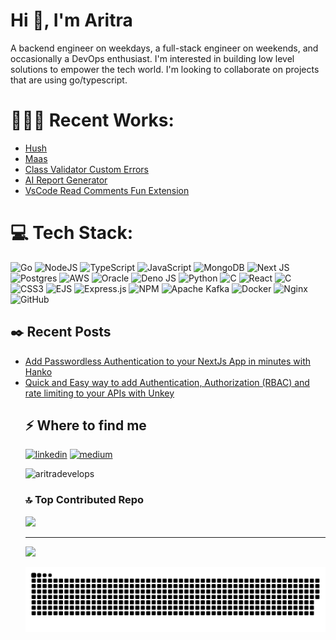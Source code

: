 <h1>Hi 👋, I'm Aritra</h1>
<p>A backend engineer on weekdays, a full-stack engineer on weekends, and occasionally a DevOps enthusiast. I'm interested in building low level solutions to empower the tech world. I'm looking to collaborate on projects that are using go/typescript.</p>

# 👨🏻‍💻 Recent Works:
- [Hush](https://hush.swiftgeek.dev/)
- [Maas](https://maas-alpha.vercel.app/)  
- [Class Validator Custom Errors](https://www.npmjs.com/package/class-validator-custom-errors)
- [AI Report Generator](https://github.com/aritradevelops/Report-AI)
- [VsCode Read Comments Fun Extension](https://github.com/aritradevelops/vscode-read-comments)

# 💻 Tech Stack:
![Go](https://img.shields.io/badge/Golang-00ADD8?style=for-the-badge&logo=go&logoColor=white)
![NodeJS](https://img.shields.io/badge/node.js-6DA55F?style=for-the-badge&logo=node.js&logoColor=white) 
![TypeScript](https://img.shields.io/badge/typescript-%23007ACC.svg?style=for-the-badge&logo=typescript&logoColor=white) 
![JavaScript](https://img.shields.io/badge/javascript-%23323330.svg?style=for-the-badge&logo=javascript&logoColor=%23F7DF1E) 
![MongoDB](https://img.shields.io/badge/MongoDB-%234ea94b.svg?style=for-the-badge&logo=mongodb&logoColor=white) 
![Next JS](https://img.shields.io/badge/Next-black?style=for-the-badge&logo=next.js&logoColor=white) 
![Postgres](https://img.shields.io/badge/postgres-%23316192.svg?style=for-the-badge&logo=postgresql&logoColor=white) 
![AWS](https://img.shields.io/badge/AWS-%23FF9900.svg?style=for-the-badge&logo=amazon-aws&logoColor=white)
![Oracle](https://img.shields.io/badge/Oracle-F80000?style=for-the-badge&logo=oracle&logoColor=white)
![Deno JS](https://img.shields.io/badge/deno%20js-000000?style=for-the-badge&logo=deno&logoColor=white) 
![Python](https://img.shields.io/badge/python-3670A0?style=for-the-badge&logo=python&logoColor=ffdd54) 
![C](https://img.shields.io/badge/c-%2300599C.svg?style=for-the-badge&logo=c&logoColor=white) 
![React](https://img.shields.io/badge/react-%2320232a.svg?style=for-the-badge&logo=react&logoColor=%2361DAFB) 
![C](https://img.shields.io/badge/c-%2300599C.svg?style=for-the-badge&logo=c&logoColor=white) 
![CSS3](https://img.shields.io/badge/css3-%231572B6.svg?style=for-the-badge&logo=css3&logoColor=white) 
![EJS](https://img.shields.io/badge/ejs-%23B4CA65.svg?style=for-the-badge&logo=ejs&logoColor=black) 
![Express.js](https://img.shields.io/badge/express.js-%23404d59.svg?style=for-the-badge&logo=express&logoColor=%2361DAFB) 
![NPM](https://img.shields.io/badge/NPM-%23CB3837.svg?style=for-the-badge&logo=npm&logoColor=white) 
![Apache Kafka](https://img.shields.io/badge/Apache%20Kafka-000?style=for-the-badge&logo=apachekafka) 
![Docker](https://img.shields.io/badge/docker-%230db7ed.svg?style=for-the-badge&logo=docker&logoColor=white) 
![Nginx](https://img.shields.io/badge/nginx-%23009639.svg?style=for-the-badge&logo=nginx&logoColor=white) 
![GitHub](https://img.shields.io/badge/github-%23121011.svg?style=for-the-badge&logo=github&logoColor=white)
<h2>✒️ Recent Posts</h2>
<ul>
<li><a target="_blank" href="https://medium.com/@aritrasadhukhan430/add-passwordless-authentication-to-your-nextjs-app-in-minutes-with-hanko-91bad683ec33">Add Passwordless Authentication to your NextJs App in minutes with Hanko</a></li>
<li><a target="_blank" href="https://medium.com/@aritrasadhukhan430/quick-and-easy-way-to-add-authentication-authorization-rbac-and-rate-limiting-to-your-apis-with-0241abca76ab">Quick and Easy way to add Authentication, Authorization (RBAC) and rate limiting to your APIs with Unkey</a></li>
<h2>⚡️ Where to find me</h2>
<p><a target="_blank" href="https://www.linkedin.com/in/aritra-sadhukhan" style="display: inline-block;"><img src="https://img.shields.io/badge/linkedin-logo?style=for-the-badge&logo=linkedin&logoColor=white&color=%230a77b6" alt="linkedin" /></a>
<a target="_blank" href="https://medium.com/@aritrasadhukhan430" style="display: inline-block;"><img src="https://img.shields.io/badge/medium-logo?style=for-the-badge&logo=medium&logoColor=white&color=black" alt="medium" /></a></p>
<p><img src="https://github-readme-stats.vercel.app/api/top-langs?username=aritradevelops&show_icons=true&locale=en&layout=compact" alt="aritradevelops" /></p>



### 🔝 Top Contributed Repo
![](https://github-contributor-stats.vercel.app/api?username=aritradevelops&limit=5&theme=dark&combine_all_yearly_contributions=true)

---
[![](https://visitcount.itsvg.in/api?id=aritradevelops&icon=0&color=1)](https://visitcount.itsvg.in)

<picture>
  <source media="(prefers-color-scheme: dark)" srcset="https://raw.githubusercontent.com/aritradevelops/aritradevelops/output/github-snake-dark.svg" />
  <source media="(prefers-color-scheme: light)" srcset="https://raw.githubusercontent.com/aritradevelops/aritradevelops/output/github-snake.svg" />
  <img alt="github-snake" src="https://raw.githubusercontent.com/aritradevelops/aritradevelops/output/github-snake.svg" />
</picture>

<!-- Proudly created with GPRM ( https://gprm.itsvg.in ) -->
